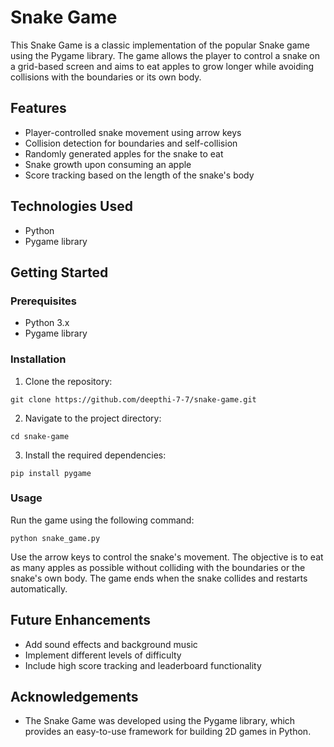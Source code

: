# Snake Game

This Snake Game is a classic implementation of the popular Snake game using the Pygame library. The game allows the player to control a snake on a grid-based screen and aims to eat apples to grow longer while avoiding collisions with the boundaries or its own body.

## Features

- Player-controlled snake movement using arrow keys
- Collision detection for boundaries and self-collision
- Randomly generated apples for the snake to eat
- Snake growth upon consuming an apple
- Score tracking based on the length of the snake's body

## Technologies Used

- Python
- Pygame library

## Getting Started

### Prerequisites

- Python 3.x
- Pygame library

### Installation

1. Clone the repository:

```
git clone https://github.com/deepthi-7-7/snake-game.git
```

2. Navigate to the project directory:

```
cd snake-game
```

3. Install the required dependencies:

```
pip install pygame
```

### Usage

Run the game using the following command:

```
python snake_game.py
```

Use the arrow keys to control the snake's movement. The objective is to eat as many apples as possible without colliding with the boundaries or the snake's own body. The game ends when the snake collides and restarts automatically.

## Future Enhancements

- Add sound effects and background music
- Implement different levels of difficulty
- Include high score tracking and leaderboard functionality

## Acknowledgements

- The Snake Game was developed using the Pygame library, which provides an easy-to-use framework for building 2D games in Python.

